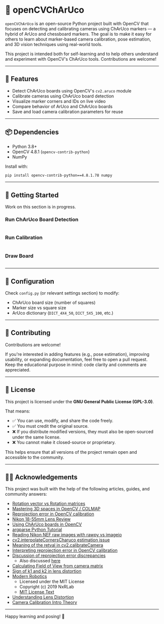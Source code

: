 # 🧠 openCVChArUco

`openCVChArUco` is an open-source Python project built with OpenCV that focuses on detecting and calibrating cameras using ChArUco markers — a hybrid of ArUco and chessboard markers. The goal is to make it easy for others to learn about marker-based camera calibration, pose estimation, and 3D vision techniques using real-world tools.

This project is intended both for self-learning and to help others understand and experiment with OpenCV's ChArUco tools. Contributions are welcome!

---

## 📸 Features

- Detect ChArUco boards using OpenCV's `cv2.aruco` module
- Calibrate cameras using ChArUco board detection
- Visualize marker corners and IDs on live video
- Compare behavior of ArUco and ChArUco boards
- Save and load camera calibration parameters for reuse

---

## 📦 Dependencies

- Python 3.8+
- OpenCV 4.8.1 (`opencv-contrib-python`)
- NumPy

Install with:

```bash
pip install opencv-contrib-python==4.8.1.78 numpy
```

---

## 🚀 Getting Started
Work on this section is in progress.
### Run ChArUco Board Detection

```bash

```

### Run Calibration

```bash

```

### Draw Board

```bash

```

---

## 🔧 Configuration

Check `config.py` (or relevant settings section) to modify:
- ChArUco board size (number of squares)
- Marker size vs square size
- ArUco dictionary (`DICT_4X4_50`, `DICT_5X5_100`, etc.)

---

## 🤝 Contributing

Contributions are welcome!

If you're interested in adding features (e.g., pose estimation), improving usability, or expanding documentation, feel free to open a pull request. Keep the educational purpose in mind: code clarity and comments are appreciated.

---

## 📄 License

This project is licensed under the **GNU General Public License (GPL-3.0)**.

That means:
- ✅ You can use, modify, and share the code freely.
- ✅ You must credit the original source.
- ❌ If you distribute modified versions, they must also be open-sourced under the same license.
- ❌ You cannot make it closed-source or proprietary.

This helps ensure that all versions of the project remain open and accessible to the community.

---

## 🙋‍♂️ Acknowledgements

This project was built with the help of the following articles, guides, and community answers:

- [Rotation vector vs Rotation matrices](https://medium.com/@sim30217/rotation-vector-vs-rotation-matrices-2b7ab7287b47)
- [Mastering 3D spaces in OpenCV / COLMAP](https://medium.com/red-buffer/mastering-3d-spaces-a-comprehensive-guide-to-coordinate-system-conversions-in-opencv-colmap-ef7a1b32f2df)
- [Reprojection error in OpenCV calibration](https://alphapixeldev.com/opencv-tutorial-part-1-camera-calibration/)
- [Nikon 18-55mm Lens Review](https://photographylife.com/reviews/nikon-18-55mm-dx-vr-af-p/2)
- [Using ChArUco boards in OpenCV](https://medium.com/@ed.twomey1/using-charuco-boards-in-opencv-237d8bc9e40d)
- [argparse Python Tutorial](https://docs.python.org/3/howto/argparse.html#combining-positional-and-optional-arguments)
- [Reading Nikon NEF raw images with rawpy vs imageio](https://stackoverflow.com/questions/60941891/reading-nikon-raw-nef-images-with-rawpy-vs-imageio-in-python)
- [cv2.interpolateCornersCharuco estimation issue](https://stackoverflow.com/questions/73829313/opencv-interpolatecornerscharuco-giving-bad-estimation-when-board-is-partially)
- [Meaning of the retval in cv2.calibrateCamera](https://stackoverflow.com/questions/29628445/meaning-of-the-retval-return-value-in-cv2-calibratecamera)
- [Interpreting reprojection error in OpenCV calibration](https://stackoverflow.com/questions/43878684/interpreting-the-reprojection-error-from-camera-calibration)
- [Discussion of reprojection error discrepancies](https://answers.opencv.org/question/216925/python-ret-value-vastly-different-from-reprojection-error/)
  - Also discussed [here](https://forum.opencv.org/t/false-computation-of-reprojection-error-in-python-camera-calibration-tutorial/7981/5)
- [Calculating Field of View from camera matrix](https://stackoverflow.com/questions/39992968/how-to-calculate-field-of-view-of-the-camera-from-camera-intrinsic-matrix)
- [Sign of k1 and k2 in lens distortion](https://stackoverflow.com/questions/45038476/sign-of-k1-and-k2-of-lens-radial-distortion)
- [Modern Robotics](https://github.com/NxRLab/ModernRobotics/blob/master/packages/Python/modern_robotics/core.py)  
    - Licensed under the MIT License  
    - Copyright (c) 2019 NxRLab 
    - [MIT License Text](https://github.com/NxRLab/ModernRobotics/blob/master/LICENSE)
- [Understanding Lens Distortion](https://learnopencv.com/understanding-lens-distortion/)
- [Camera Calibration Intro Theory](https://euratom-software.github.io/calcam/html/intro_theory.html)
---

Happy learning and posing! 🎯
